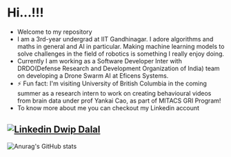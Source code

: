  # Hi...!!!
- Welcome to my repository
- I am a 3rd-year undergrad at IIT Gandhinagar. I adore algorithms and maths in general and AI in particular. Making machine learning models to solve challenges in the field of robotics is something I really enjoy doing.
- Currently I am working as a Software Developer Inter with DRDO(Defense Research and Development Organization of India) team on developing a Drone Swarm AI at Eficens Systems.
- ⚡ Fun fact: I'm visiting University of British Columbia in the coming summer as a research intern to work on creating behavioural videos from brain data under prof Yankai Cao, as part of MITACS GRI Program!
- To know more about me you can checkout my Linkedin account
## [![Linkedin](https://i.stack.imgur.com/gVE0j.png) Dwip Dalal](https://www.linkedin.com/in/dwip-dalal-a7a440190)&nbsp;


![Anurag's GitHub stats](https://github-readme-stats.vercel.app/api?username=dwipddalal&count_private=true&show_icons=true&theme=dark)

<!---
dwipddalal/dwipddalal is a ✨ special ✨ repository because its `README.md` (this file) appears on your GitHub profile.
You can click the Preview link to take a look at your changes.
--->
